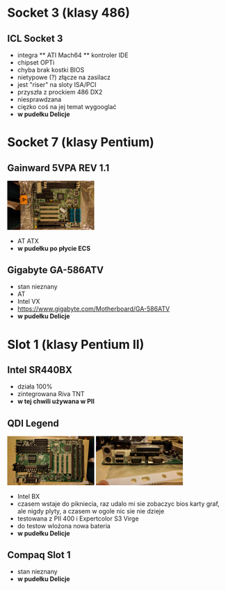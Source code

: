 # Socket 3 (klasy 486)

## ICL Socket 3
* integra
** ATI Mach64
** kontroler IDE
* chipset OPTi
* chyba brak kostki BIOS
* nietypowe (?) złącze na zasilacz
* jest "riser" na sloty ISA/PCI
* przyszła z prockiem 486 DX2
* niesprawdzana
* cięzko coś na jej temat wygooglać
* **w pudełku Delicje**

# Socket 7 (klasy Pentium)

## Gainward 5VPA REV 1.1
<img src="/boards/gainward-5vpa-1.jpg" width="200">

* AT ATX
* **w pudełku po płycie ECS**

## Gigabyte GA-586ATV
* stan nieznany
* AT
* Intel VX
* https://www.gigabyte.com/Motherboard/GA-586ATV
* **w pudełku Delicje**

# Slot 1 (klasy Pentium II)

## Intel SR440BX
* działa 100%
* zintegrowana Riva TNT
* **w tej chwili używana w PII**

## QDI Legend
<img src="/boards/qdi-legend-1.jpg" width="200"> <img src="/boards/qdi-legend-2.jpg" width="200">
* Intel BX
* czasem wstaje do pikniecia, raz udalo mi sie zobaczyc bios karty graf, ale nigdy plyty, a czasem w ogole nic sie nie dzieje
* testowana z PII 400 i Expertcolor S3 Virge
* do testow wlożona nowa bateria
* **w pudełku Delicje**

## Compaq Slot 1
* stan nieznany
* **w pudełku Delicje**
